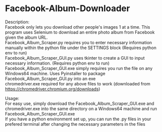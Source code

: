# Facebook-Album-Downloader
Description:  
Facebook only lets you download other people's images 1 at a time. This program uses Selenium to download an entire photo album from Facebook given the album URL.  
Facebook_Album_Scraper.py requires you to enter necessary information manually within the python file under the SETTINGS block (Requires python env to run)  
Facebook_Album_Scraper_GUI.py uses tkinter to create a GUI to input necessary information. (Requires python env to run)  
Facebook_Album_Scraper_GUI.exe simply requires you run the file on any Windows64 machine. Uses Pyinstaller to package Facebook_Album_Scraper_GUI.py into an exe  
chromedriver.exe required for any above files to work (downloaded from https://chromedriver.chromium.org/downloads)  
  
Usage:  
For easy use, simply download the Facebook_Album_Scraper_GUI.exe and chromedriver.exe into the same directory on a Windows64 machine and run Facebook_Album_Scraper_GUI.exe  
If you have a python environment set up, you can run the .py files in your prefered terminal after changing the necessary parameters in the files  

